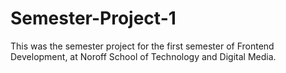 # Semester-Project-1
This was the semester project for the first semester of Frontend Development, at Noroff School of Technology and Digital Media.
